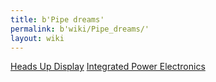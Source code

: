 ```yaml
---
title: b'Pipe dreams'
permalink: b'wiki/Pipe_dreams/'
layout: wiki
---
```


[Heads Up Display](/wiki/Heads_Up_Display "wikilink") [ Integrated Power
Electronics](/wiki/Integrated_Power_Electronics "wikilink")
